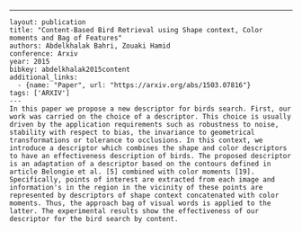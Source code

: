 ---
    layout: publication
    title: "Content-Based Bird Retrieval using Shape context, Color moments and Bag of Features"
    authors: Abdelkhalak Bahri, Zouaki Hamid
    conference: Arxiv
    year: 2015
    bibkey: abdelkhalak2015content
    additional_links:
      - {name: "Paper", url: "https://arxiv.org/abs/1503.07816"}
    tags: ['ARXIV']
    ---
    In this paper we propose a new descriptor for birds search. First, our work was carried on the choice of a descriptor. This choice is usually driven by the application requirements such as robustness to noise, stability with respect to bias, the invariance to geometrical transformations or tolerance to occlusions. In this context, we introduce a descriptor which combines the shape and color descriptors to have an effectiveness description of birds. The proposed descriptor is an adaptation of a descriptor based on the contours defined in article Belongie et al. [5] combined with color moments [19]. Specifically, points of interest are extracted from each image and information's in the region in the vicinity of these points are represented by descriptors of shape context concatenated with color moments. Thus, the approach bag of visual words is applied to the latter. The experimental results show the effectiveness of our descriptor for the bird search by content.